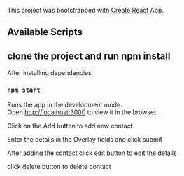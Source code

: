This project was bootstrapped with [Create React App](https://github.com/facebook/create-react-app).

## Available Scripts

## clone the project and run npm install

After installing dependencies

### `npm start`

Runs the app in the development mode.<br />
Open [http://localhost:3000](http://localhost:3000) to view it in the browser.

Click on the Add button to add new contact.

Enter the details in the Overlay fields and click submit

After adding the contact click edit button to edit the details 

click delete button to delete contact